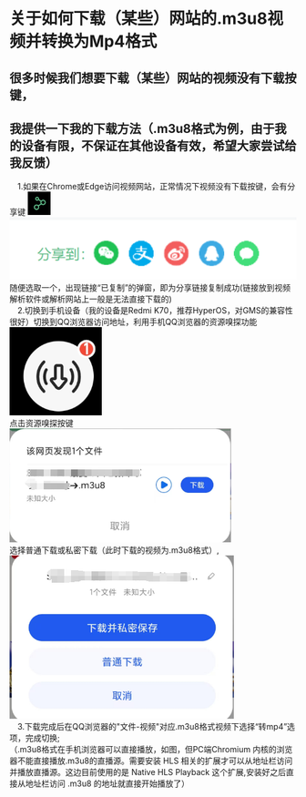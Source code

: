 # 关于如何下载（某些）网站的.m3u8视频并转换为Mp4格式
## 很多时候我们想要下载（某些）网站的视频没有下载按键，
## 我提供一下我的下载方法（.m3u8格式为例，由于我的设备有限，不保证在其他设备有效，希望大家尝试给我反馈）
&emsp;1.如果在Chrome或Edge访问视频网站，正常情况下视频没有下载按键，会有分享键 
![分享](分享.png)  
![分享键](分享键.png)  
随便选取一个，出现链接“已复制”的弹窗，即为分享链接复制成功(链接放到视频解析软件或解析网站上一般是无法直接下载的)  
&emsp;2.切换到手机设备（我的设备是Redmi K70，推荐HyperOS，对GMS的兼容性很好）切换到QQ浏览器访问地址，利用手机QQ浏览器的资源嗅探功能
![资源嗅探按键](资源嗅探.png)  
点击资源嗅探按键  
![资源嗅探结果](资源嗅探结果.png)  
选择普通下载或私密下载（此时下载的视频为.m3u8格式）,  
![保存选项](保存选项.png)  
&emsp;3.下载完成后在QQ浏览器的"文件-视频"对应.m3u8格式视频下选择“转mp4”选项，完成切换;  
（.m3u8格式在手机浏览器可以直接播放，如图，但PC端Chromium 内核的浏览器不能直接播放.m3u8的直播源。需要安装 HLS 相关的扩展才可以从地址栏访问并播放直播源。这边目前使用的是 Native HLS Playback 这个扩展,安装好之后直接从地址栏访问 .m3u8 的地址就直接开始播放了）
